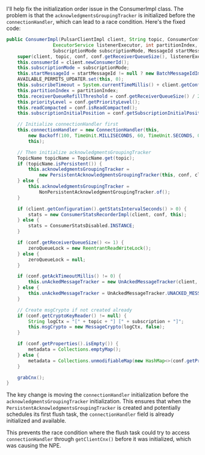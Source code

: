 I'll help fix the initialization order issue in the ConsumerImpl class. The problem is that the `acknowledgmentsGroupingTracker` is initialized before the `connectionHandler`, which can lead to a race condition. Here's the fixed code:

```java
public ConsumerImpl(PulsarClientImpl client, String topic, ConsumerConfigurationData<T> conf,
                 ExecutorService listenerExecutor, int partitionIndex, CompletableFuture<Consumer<T>> subscribeFuture,
                 SubscriptionMode subscriptionMode, MessageId startMessageId, Schema<T> schema) {
    super(client, topic, conf, conf.getReceiverQueueSize(), listenerExecutor, subscribeFuture, schema);
    this.consumerId = client.newConsumerId();
    this.subscriptionMode = subscriptionMode;
    this.startMessageId = startMessageId != null ? new BatchMessageIdImpl((MessageIdImpl) startMessageId) : null;
    AVAILABLE_PERMITS_UPDATER.set(this, 0);
    this.subscribeTimeout = System.currentTimeMillis() + client.getConfiguration().getOperationTimeoutMs();
    this.partitionIndex = partitionIndex;
    this.receiverQueueRefillThreshold = conf.getReceiverQueueSize() / 2;
    this.priorityLevel = conf.getPriorityLevel();
    this.readCompacted = conf.isReadCompacted();
    this.subscriptionInitialPosition = conf.getSubscriptionInitialPosition();

    // Initialize connectionHandler first
    this.connectionHandler = new ConnectionHandler(this,
        new Backoff(100, TimeUnit.MILLISECONDS, 60, TimeUnit.SECONDS, 0, TimeUnit.MILLISECONDS),
        this);

    // Then initialize acknowledgmentsGroupingTracker
    TopicName topicName = TopicName.get(topic);
    if (topicName.isPersistent()) {
        this.acknowledgmentsGroupingTracker =
            new PersistentAcknowledgmentsGroupingTracker(this, conf, client.eventLoopGroup());
    } else {
        this.acknowledgmentsGroupingTracker =
            NonPersistentAcknowledgmentGroupingTracker.of();
    }

    if (client.getConfiguration().getStatsIntervalSeconds() > 0) {
        stats = new ConsumerStatsRecorderImpl(client, conf, this);
    } else {
        stats = ConsumerStatsDisabled.INSTANCE;
    }

    if (conf.getReceiverQueueSize() <= 1) {
        zeroQueueLock = new ReentrantReadWriteLock();
    } else {
        zeroQueueLock = null;
    }

    if (conf.getAckTimeoutMillis() != 0) {
        this.unAckedMessageTracker = new UnAckedMessageTracker(client, this, conf.getAckTimeoutMillis());
    } else {
        this.unAckedMessageTracker = UnAckedMessageTracker.UNACKED_MESSAGE_TRACKER_DISABLED;
    }

    // Create msgCrypto if not created already
    if (conf.getCryptoKeyReader() != null) {
        String logCtx = "[" + topic + "] [" + subscription + "]";
        this.msgCrypto = new MessageCrypto(logCtx, false);
    }

    if (conf.getProperties().isEmpty()) {
        metadata = Collections.emptyMap();
    } else {
        metadata = Collections.unmodifiableMap(new HashMap<>(conf.getProperties()));
    }

    grabCnx();
}
```

The key change is moving the `connectionHandler` initialization before the `acknowledgmentsGroupingTracker` initialization. This ensures that when the `PersistentAcknowledgmentsGroupingTracker` is created and potentially schedules its first flush task, the `connectionHandler` field is already initialized and available.

This prevents the race condition where the flush task could try to access `connectionHandler` through `getClientCnx()` before it was initialized, which was causing the NPE.